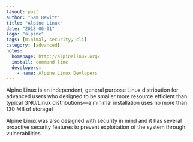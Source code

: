 ```yaml
---
layout: post
author: "Sam Hewitt"
title: "Alpine Linux"
date: "2018-06-01"
logo: "alpine"
tags: [minimal, security, cli]
category: [advanced]
notes:
  homepage: http://alpinelinux.org/
  install: command line
  developers:
    - name: Alpine Linux Devlopers
---
```


Alpine Linux is an independent, general purpose Linux distribution for advanced users who designed to be smaller more resource efficient than typical GNU/Linux distributions&mdash;a minimal installation uses no more than 130 MB of storage!

Alpine Linux was also designed with security in mind and it has several proactive security features to prevent exploitation of the system through vulnerabilities.